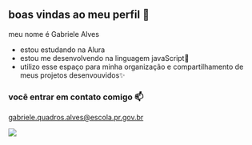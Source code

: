 ## boas vindas ao meu perfil 💙

meu nome é Gabriele Alves
- estou estudando na Alura
- estou me desenvolvendo na linguagem javaScript📘
- utilizo esse espaço para minha organização e compartilhamento de meus projetos desenvouvidos✨


### você entrar em contato comigo 📫
gabriele.quadros.alves@escola.pr.gov.br

![](https://github.com/user-attachments/assets/0287f07b-7429-4372-8689-f5da6690c002)

